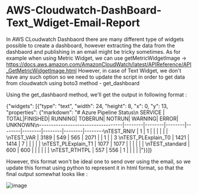 # AWS-Cloudwatch-DashBoard-Text_Wdiget-Email-Report

In AWS CLoudwatch Dashbaord there are many different type of widgets possible to create a dashboard, however extracting the data from the dashbaord and publishing in an email might be tricky sometimes.
As for example when using Metric Widget, we can use getMetricWidgetImage -> https://docs.aws.amazon.com/AmazonCloudWatch/latest/APIReference/API_GetMetricWidgetImage.html
However, in case of Text Widget, we don't have any such option so we need to update the script in order to get data from cloudwatch using boto3 method - get_dashboard

Using the get_dashbaord method, we'll get the output in following format : 

{"widgets": [{"type": "text", "width": 24, "height": 8, "x": 0, "y": 13, "properties": {"markdown": "# Azure Pipeline Status\n SERVICE | TOTAL|FINISHED| RUNNING| TOBERUN| NOTRUN| WARNING| ERROR| UNKNOWN\n-----------------------------------|--------|--------|--------|--------|--------|--------|--------|--------\nTEST_RNIV | 1 | 1 | | | | | | \nTEST_VAR | 3189 | 549 | 565 | 2071 | | 1 | | 3 \nTEST_PLExplain_T0 | 1421 | 1414 | 7 | | | | | \nTEST_PLExplain_T1 | 1077 | 1077 | | | | | | \nTEST_standard | 600 | 600 | | | | | | \nTEST_RTHTPL | 557 | 556 | 1 | | | | |"}}]}

However, this format won't be ideal one to send over using the email, so we update this format using python to represent it in html format, so that the final output somewhat looks like : 

![image](https://github.com/deepc594/AWS-Cloudwatch-DashBoard-Text_Wdiget-Email-Report/assets/69808468/b9c9e65b-d87e-4f88-ab3d-d22f68cad3c5)
